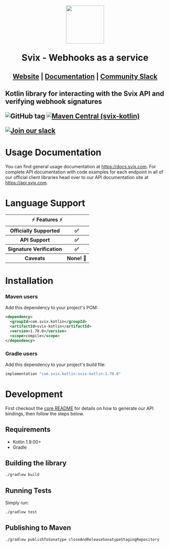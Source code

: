 <h1 align="center">
    <a style="text-decoration: none" href="https://www.svix.com">
      <img width="120" src="https://avatars.githubusercontent.com/u/80175132?s=200&v=4" />
      <p align="center">Svix - Webhooks as a service</p>
    </a>
</h1>
<h2 align="center">
  <a href="https://svix.com">Website</a> | <a href="https://docs.svix.com">Documentation</a> | <a href="https://svix.com/slack">Community Slack</a>
<h2>

Kotlin library for interacting with the Svix API and verifying webhook signatures

![GitHub tag](https://img.shields.io/github/tag/svix/svix-webhooks.svg)
[![Maven Central (svix-kotlin)](https://img.shields.io/maven-central/v/com.svix/svix?label=maven-central%20(svix-kotlin))](https://search.maven.org/artifact/com.svix.kotlin/svix-kotlin)

[![Join our slack](https://img.shields.io/badge/Slack-join%20the%20community-blue?logo=slack&style=social)](https://www.svix.com/slack/)

# Usage Documentation

You can find general usage documentation at <https://docs.svix.com>.  For complete API documentation with code examples for each endpoint in all of our official client libraries head over to our API documentation site at <https://api.svix.com>.

# Language Support

<table style="table-layout:fixed; white-space: nowrap;">
  <th colspan="2">⚡️ Features ⚡️</th>
  <tr>
    <th>Officially Supported</th>
    <th>✅</th>
  </tr>
  <tr>
    <th>API Support</th>
    <th>✅</th>
  </tr>
  <tr>
    <th>Signature Verification</th>
    <th>✅</th>
  </tr>
  <tr>
    <th>Caveats</th>
    <th>None! 🚀</th>
  </tr>
</table>

# Installation

### Maven users

Add this dependency to your project's POM:

```xml
<dependency>
  <groupId>com.svix.kotlin</groupId>
  <artifactId>svix-kotlin</artifactId>
  <version>1.70.0</version>
  <scope>compile</scope>
</dependency>
```

### Gradle users

Add this dependency to your project's build file:

```groovy
implementation "com.svix.kotlin:svix-kotlin:1.70.0"
```

# Development

First checkout the [core README](../README.md#development) for details on how to generate our API bindings, then follow the steps below.

## Requirements

 -  Kotlin 1.9.00+
 - Gradle

## Building the library
```sh
./gradlew build
```

## Running Tests

Simply run:

```sh
./gradlew test
```

## Publishing to Maven

```sh
./gradlew publishToSonatype closeAndReleaseSonatypeStagingRepository
```

